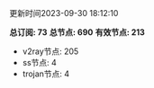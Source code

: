 更新时间2023-09-30 18:12:10

**总订阅: 73**
**总节点: 690**
**有效节点: 213**
- v2ray节点: 205
- ss节点: 4
- trojan节点: 4
